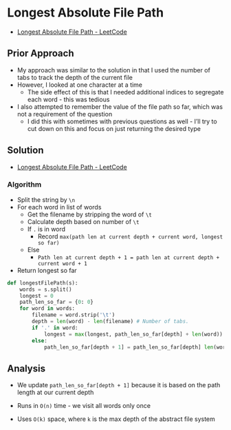 # Longest Absolute File Path

* [Longest Absolute File Path - LeetCode](https://leetcode.com/problems/longest-absolute-file-path/description/)

## Prior Approach

* My approach was similar to the solution in that I used the number of tabs to track the depth of the current file
* However, I looked at one character at a time
	* The side effect of this is that I needed additional indices to segregate each word - this was tedious
* I also attempted to remember the value of the file path so far, which was not a requirement of the question
	* I did this with sometimes with previous questions as well - I’ll try to cut down on this and focus on just returning the desired type

## Solution

* [Longest Absolute File Path - LeetCode](https://leetcode.com/problems/longest-absolute-file-path/discuss/86619/Simple-Python-solution?page=1)

### Algorithm

* Split the string by `\n`
* For each word in list of words
	* Get the filename by stripping the word of `\t`
	* Calculate depth based on number of `\t`
	* If `.` is in word
		* Record `max(path len at current depth + current word, longest so far)`
	* Else
		* `Path len at current depth + 1 = path len at current depth + current word + 1`
* Return longest so far

```py
def longestFilePath(s):
	words = s.split()
	longest = 0
	path_len_so_far = {0: 0}
	for word in words:
		filename = word.strip('\t')
		depth = len(word) - len(filename) # Number of tabs.
		if '.' in word:
			longest = max(longest, path_len_so_far[depth] + len(word))
		else:
			path_len_so_far[depth + 1] = path_len_so_far[depth] len(word) + 1
```

## Analysis

* We update `path_len_so_far[depth + 1]` because it is based on the path length at our current depth

* Runs in `O(n)` time - we visit all words only once
* Uses `O(k)` space, where `k` is the max depth of the abstract file system
